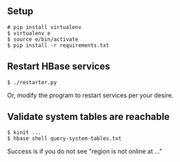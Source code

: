 ## Setup

```
# pip install virtualenv
$ virtualenv e
$ source e/bin/activate
$ pip install -r requirements.txt
```

## Restart HBase services

```
$ ./restarter.py
```

Or, modify the program to restart services per your desire.

## Validate system tables are reachable

```
$ kinit ...
$ hbase shell query-system-tables.txt
```

Success is if you do not see "region is not online at ..."
